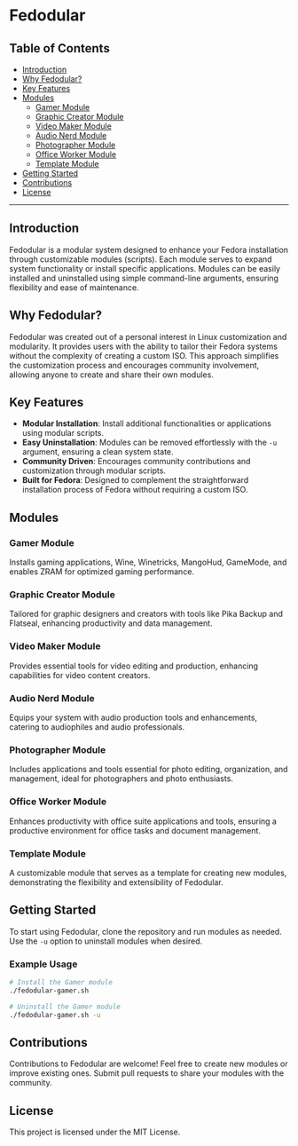 # Fedodular

## Table of Contents
- [Introduction](#introduction)
- [Why Fedodular?](#why-fedodular)
- [Key Features](#key-features)
- [Modules](#modules)
  - [Gamer Module](#gamer-module)
  - [Graphic Creator Module](#graphic-creator-module)
  - [Video Maker Module](#video-maker-module)
  - [Audio Nerd Module](#audio-nerd-module)
  - [Photographer Module](#photographer-module)
  - [Office Worker Module](#office-worker-module)
  - [Template Module](#template-module)
- [Getting Started](#getting-started)
- [Contributions](#contributions)
- [License](#license)

---

## Introduction
Fedodular is a modular system designed to enhance your Fedora installation through customizable modules (scripts). Each module serves to expand system functionality or install specific applications. Modules can be easily installed and uninstalled using simple command-line arguments, ensuring flexibility and ease of maintenance.

## Why Fedodular?
Fedodular was created out of a personal interest in Linux customization and modularity. It provides users with the ability to tailor their Fedora systems without the complexity of creating a custom ISO. This approach simplifies the customization process and encourages community involvement, allowing anyone to create and share their own modules.

## Key Features
- **Modular Installation**: Install additional functionalities or applications using modular scripts.
- **Easy Uninstallation**: Modules can be removed effortlessly with the `-u` argument, ensuring a clean system state.
- **Community Driven**: Encourages community contributions and customization through modular scripts.
- **Built for Fedora**: Designed to complement the straightforward installation process of Fedora without requiring a custom ISO.

## Modules

### Gamer Module
Installs gaming applications, Wine, Winetricks, MangoHud, GameMode, and enables ZRAM for optimized gaming performance.

### Graphic Creator Module
Tailored for graphic designers and creators with tools like Pika Backup and Flatseal, enhancing productivity and data management.

### Video Maker Module
Provides essential tools for video editing and production, enhancing capabilities for video content creators.

### Audio Nerd Module
Equips your system with audio production tools and enhancements, catering to audiophiles and audio professionals.

### Photographer Module
Includes applications and tools essential for photo editing, organization, and management, ideal for photographers and photo enthusiasts.

### Office Worker Module
Enhances productivity with office suite applications and tools, ensuring a productive environment for office tasks and document management.

### Template Module
A customizable module that serves as a template for creating new modules, demonstrating the flexibility and extensibility of Fedodular.

## Getting Started
To start using Fedodular, clone the repository and run modules as needed. Use the `-u` option to uninstall modules when desired.

### Example Usage
```bash
# Install the Gamer module
./fedodular-gamer.sh

# Uninstall the Gamer module
./fedodular-gamer.sh -u
```
## Contributions
Contributions to Fedodular are welcome! Feel free to create new modules or improve existing ones. Submit pull requests to share your modules with the community.

## License
This project is licensed under the MIT License.
